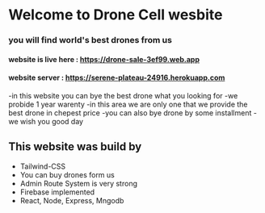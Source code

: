 # Welcome to Drone Cell wesbite

### you will find world's best drones from us

#### website is live here : https://drone-sale-3ef99.web.app

#### website server : https://serene-plateau-24916.herokuapp.com


-in this website you can bye the best drone what you looking for
-we probide 1 year warenty 
-in this area we are only one that we provide the best drone in chepest price
-you can also bye drone by some installment
-we wish you good day

## This website was build by

- Tailwind-CSS
- You can buy drones form us
- Admin Route System is very strong
- Firebase implemented
- React, Node, Express, Mngodb
